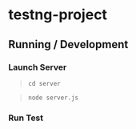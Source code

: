 testng-project
==============

## Running / Development

### Launch Server

> `cd server`

> `node server.js`

### Run Test
